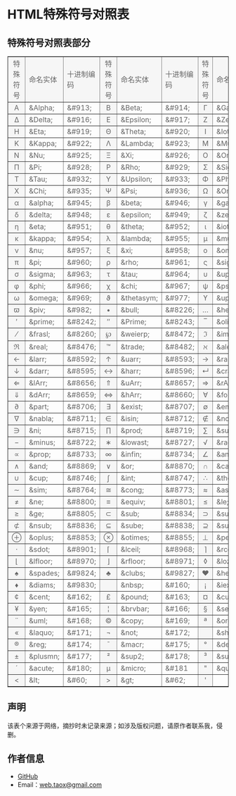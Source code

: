 # HTML特殊符号对照表

## 特殊符号对照表部分

<table style="color: #666666" border="1" cellspacing="1" bordercolordark="#ffffff" cellpadding="2" width="100%" align="center">
<tbody><tr height="26">
<td bgcolor="#f6f6f6" align="center">特殊符号</td>
<td bgcolor="#f6f6f6">命名实体</td>
<td bgcolor="#f6f6f6">十进制编码</td>
<td bgcolor="#f6f6f6" align="center">特殊符号</td>
<td bgcolor="#f6f6f6">命名实体</td>
<td bgcolor="#f6f6f6">十进制编码</td>
<td bgcolor="#f6f6f6" align="center">特殊符号</td>
<td bgcolor="#f6f6f6">命名实体</td>
<td bgcolor="#f6f6f6">十进制编码</td></tr>
<tr>
<td bgcolor="#f6f6f6" align="center">Α</td>
<td>&amp;Alpha;</td>
<td>&amp;#913;</td>
<td bgcolor="#f6f6f6" align="center">Β</td>
<td>&amp;Beta;</td>
<td>&amp;#914;</td>
<td bgcolor="#f6f6f6" align="center">Γ</td>
<td>&amp;Gamma;</td>
<td>&amp;#915;</td></tr>
<tr>
<td bgcolor="#f6f6f6" align="center">Δ</td>
<td>&amp;Delta;</td>
<td>&amp;#916;</td>
<td bgcolor="#f6f6f6" align="center">Ε</td>
<td>&amp;Epsilon;</td>
<td>&amp;#917;</td>
<td bgcolor="#f6f6f6" align="center">Ζ</td>
<td>&amp;Zeta;</td>
<td>&amp;#918;</td></tr>
<tr>
<td bgcolor="#f6f6f6" align="center">Η</td>
<td>&amp;Eta;</td>
<td>&amp;#919;</td>
<td bgcolor="#f6f6f6" align="center">Θ</td>
<td>&amp;Theta;</td>
<td>&amp;#920;</td>
<td bgcolor="#f6f6f6" align="center">Ι</td>
<td>&amp;Iota;</td>
<td>&amp;#921;</td></tr>
<tr>
<td bgcolor="#f6f6f6" align="center">Κ</td>
<td>&amp;Kappa;</td>
<td>&amp;#922;</td>
<td bgcolor="#f6f6f6" align="center">Λ</td>
<td>&amp;Lambda;</td>
<td>&amp;#923;</td>
<td bgcolor="#f6f6f6" align="center">Μ</td>
<td>&amp;Mu;</td>
<td>&amp;#924;</td></tr>
<tr>
<td bgcolor="#f6f6f6" align="center">Ν</td>
<td>&amp;Nu;</td>
<td>&amp;#925;</td>
<td bgcolor="#f6f6f6" align="center">Ξ</td>
<td>&amp;Xi;</td>
<td>&amp;#926;</td>
<td bgcolor="#f6f6f6" align="center">Ο</td>
<td>&amp;Omicron;</td>
<td>&amp;#927;</td></tr>
<tr>
<td bgcolor="#f6f6f6" align="center">Π</td>
<td>&amp;Pi;</td>
<td>&amp;#928;</td>
<td bgcolor="#f6f6f6" align="center">Ρ</td>
<td>&amp;Rho;</td>
<td>&amp;#929;</td>
<td bgcolor="#f6f6f6" align="center">Σ</td>
<td>&amp;Sigma;</td>
<td>&amp;#931;</td></tr>
<tr>
<td bgcolor="#f6f6f6" align="center">Τ</td>
<td>&amp;Tau;</td>
<td>&amp;#932;</td>
<td bgcolor="#f6f6f6" align="center">Υ</td>
<td>&amp;Upsilon;</td>
<td>&amp;#933;</td>
<td bgcolor="#f6f6f6" align="center">Φ</td>
<td>&amp;Phi;</td>
<td>&amp;#934;</td></tr>
<tr>
<td bgcolor="#f6f6f6" align="center">Χ</td>
<td>&amp;Chi;</td>
<td>&amp;#935;</td>
<td bgcolor="#f6f6f6" align="center">Ψ</td>
<td>&amp;Psi;</td>
<td>&amp;#936;</td>
<td bgcolor="#f6f6f6" align="center">Ω</td>
<td>&amp;Omega;</td>
<td>&amp;#937;</td></tr>
<tr>
<td bgcolor="#f6f6f6" align="center">α</td>
<td>&amp;alpha;</td>
<td>&amp;#945;</td>
<td bgcolor="#f6f6f6" align="center">β</td>
<td>&amp;beta;</td>
<td>&amp;#946;</td>
<td bgcolor="#f6f6f6" align="center">γ</td>
<td>&amp;gamma;</td>
<td>&amp;#947;</td></tr>
<tr>
<td bgcolor="#f6f6f6" align="center">δ</td>
<td>&amp;delta;</td>
<td>&amp;#948;</td>
<td bgcolor="#f6f6f6" align="center">ε</td>
<td>&amp;epsilon;</td>
<td>&amp;#949;</td>
<td bgcolor="#f6f6f6" align="center">ζ</td>
<td>&amp;zeta;</td>
<td>&amp;#950;</td></tr>
<tr>
<td bgcolor="#f6f6f6" align="center">η</td>
<td>&amp;eta;</td>
<td>&amp;#951;</td>
<td bgcolor="#f6f6f6" align="center">θ</td>
<td>&amp;theta;</td>
<td>&amp;#952;</td>
<td bgcolor="#f6f6f6" align="center">ι</td>
<td>&amp;iota;</td>
<td>&amp;#953;</td></tr>
<tr>
<td bgcolor="#f6f6f6" align="center">κ</td>
<td>&amp;kappa;</td>
<td>&amp;#954;</td>
<td bgcolor="#f6f6f6" align="center">λ</td>
<td>&amp;lambda;</td>
<td>&amp;#955;</td>
<td bgcolor="#f6f6f6" align="center">μ</td>
<td>&amp;mu;</td>
<td>&amp;#956;</td></tr>
<tr>
<td bgcolor="#f6f6f6" align="center">ν</td>
<td>&amp;nu;</td>
<td>&amp;#957;</td>
<td bgcolor="#f6f6f6" align="center">ξ</td>
<td>&amp;xi;</td>
<td>&amp;#958;</td>
<td bgcolor="#f6f6f6" align="center">ο</td>
<td>&amp;omicron;</td>
<td>&amp;#959;</td></tr>
<tr>
<td bgcolor="#f6f6f6" align="center">π</td>
<td>&amp;pi;</td>
<td>&amp;#960;</td>
<td bgcolor="#f6f6f6" align="center">ρ</td>
<td>&amp;rho;</td>
<td>&amp;#961;</td>
<td bgcolor="#f6f6f6" align="center">ς</td>
<td>&amp;sigmaf;</td>
<td>&amp;#962;</td></tr>
<tr>
<td bgcolor="#f6f6f6" align="center">σ</td>
<td>&amp;sigma;</td>
<td>&amp;#963;</td>
<td bgcolor="#f6f6f6" align="center">τ</td>
<td>&amp;tau;</td>
<td>&amp;#964;</td>
<td bgcolor="#f6f6f6" align="center">υ</td>
<td>&amp;upsilon;</td>
<td>&amp;#965;</td></tr>
<tr>
<td bgcolor="#f6f6f6" align="center">φ</td>
<td>&amp;phi;</td>
<td>&amp;#966;</td>
<td bgcolor="#f6f6f6" align="center">χ</td>
<td>&amp;chi;</td>
<td>&amp;#967;</td>
<td bgcolor="#f6f6f6" align="center">ψ</td>
<td>&amp;psi;</td>
<td>&amp;#968;</td></tr>
<tr>
<td bgcolor="#f6f6f6" align="center">ω</td>
<td>&amp;omega;</td>
<td>&amp;#969;</td>
<td bgcolor="#f6f6f6" align="center">ϑ</td>
<td>&amp;thetasym;</td>
<td>&amp;#977;</td>
<td bgcolor="#f6f6f6" align="center">ϒ</td>
<td>&amp;upsih;</td>
<td>&amp;#978;</td></tr>
<tr>
<td bgcolor="#f6f6f6" align="center">ϖ</td>
<td>&amp;piv;</td>
<td>&amp;#982;</td>
<td bgcolor="#f6f6f6" align="center">•</td>
<td>&amp;bull;</td>
<td>&amp;#8226;</td>
<td bgcolor="#f6f6f6" align="center">…</td>
<td>&amp;hellip;</td>
<td>&amp;#8230;</td></tr>
<tr>
<td bgcolor="#f6f6f6" align="center">′</td>
<td>&amp;prime;</td>
<td>&amp;#8242;</td>
<td bgcolor="#f6f6f6" align="center">″</td>
<td>&amp;Prime;</td>
<td>&amp;#8243;</td>
<td bgcolor="#f6f6f6" align="center">‾</td>
<td>&amp;oline;</td>
<td>&amp;#8254;</td></tr>
<tr>
<td bgcolor="#f6f6f6" align="center">⁄</td>
<td>&amp;frasl;</td>
<td>&amp;#8260;</td>
<td bgcolor="#f6f6f6" align="center">℘</td>
<td>&amp;weierp;</td>
<td>&amp;#8472;</td>
<td bgcolor="#f6f6f6" align="center">ℑ</td>
<td>&amp;image;</td>
<td>&amp;#8465;</td></tr>
<tr>
<td bgcolor="#f6f6f6" align="center">ℜ</td>
<td>&amp;real;</td>
<td>&amp;#8476;</td>
<td bgcolor="#f6f6f6" align="center">™</td>
<td>&amp;trade;</td>
<td>&amp;#8482;</td>
<td bgcolor="#f6f6f6" align="center">ℵ</td>
<td>&amp;alefsym;</td>
<td>&amp;#8501;</td></tr>
<tr>
<td bgcolor="#f6f6f6" align="center">←</td>
<td>&amp;larr;</td>
<td>&amp;#8592;</td>
<td bgcolor="#f6f6f6" align="center">↑</td>
<td>&amp;uarr;</td>
<td>&amp;#8593;</td>
<td bgcolor="#f6f6f6" align="center">→</td>
<td>&amp;rarr;</td>
<td>&amp;#8594;</td></tr>
<tr>
<td bgcolor="#f6f6f6" align="center">↓</td>
<td>&amp;darr;</td>
<td>&amp;#8595;</td>
<td bgcolor="#f6f6f6" align="center">↔</td>
<td>&amp;harr;</td>
<td>&amp;#8596;</td>
<td bgcolor="#f6f6f6" align="center">↵</td>
<td>&amp;crarr;</td>
<td>&amp;#8629;</td></tr>
<tr>
<td bgcolor="#f6f6f6" align="center">⇐</td>
<td>&amp;lArr;</td>
<td>&amp;#8656;</td>
<td bgcolor="#f6f6f6" align="center">⇑</td>
<td>&amp;uArr;</td>
<td>&amp;#8657;</td>
<td bgcolor="#f6f6f6" align="center">⇒</td>
<td>&amp;rArr;</td>
<td>&amp;#8658;</td></tr>
<tr>
<td bgcolor="#f6f6f6" align="center">⇓</td>
<td>&amp;dArr;</td>
<td>&amp;#8659;</td>
<td bgcolor="#f6f6f6" align="center">⇔</td>
<td>&amp;hArr;</td>
<td>&amp;#8660;</td>
<td bgcolor="#f6f6f6" align="center">∀</td>
<td>&amp;forall;</td>
<td>&amp;#8704;</td></tr>
<tr>
<td bgcolor="#f6f6f6" align="center">∂</td>
<td>&amp;part;</td>
<td>&amp;#8706;</td>
<td bgcolor="#f6f6f6" align="center">∃</td>
<td>&amp;exist;</td>
<td>&amp;#8707;</td>
<td bgcolor="#f6f6f6" align="center">∅</td>
<td>&amp;empty;</td>
<td>&amp;#8709;</td></tr>
<tr>
<td bgcolor="#f6f6f6" align="center">∇</td>
<td>&amp;nabla;</td>
<td>&amp;#8711;</td>
<td bgcolor="#f6f6f6" align="center">∈</td>
<td>&amp;isin;</td>
<td>&amp;#8712;</td>
<td bgcolor="#f6f6f6" align="center">∉</td>
<td>&amp;notin;</td>
<td>&amp;#8713;</td></tr>
<tr>
<td bgcolor="#f6f6f6" align="center">∋</td>
<td>&amp;ni;</td>
<td>&amp;#8715;</td>
<td bgcolor="#f6f6f6" align="center">∏</td>
<td>&amp;prod;</td>
<td>&amp;#8719;</td>
<td bgcolor="#f6f6f6" align="center">∑</td>
<td>&amp;sum;</td>
<td>&amp;#8722;</td></tr>
<tr>
<td bgcolor="#f6f6f6" align="center">−</td>
<td>&amp;minus;</td>
<td>&amp;#8722;</td>
<td bgcolor="#f6f6f6" align="center">∗</td>
<td>&amp;lowast;</td>
<td>&amp;#8727;</td>
<td bgcolor="#f6f6f6" align="center">√</td>
<td>&amp;radic;</td>
<td>&amp;#8730;</td></tr>
<tr>
<td bgcolor="#f6f6f6" align="center">∝</td>
<td>&amp;prop;</td>
<td>&amp;#8733;</td>
<td bgcolor="#f6f6f6" align="center">∞</td>
<td>&amp;infin;</td>
<td>&amp;#8734;</td>
<td bgcolor="#f6f6f6" align="center">∠</td>
<td>&amp;ang;</td>
<td>&amp;#8736;</td></tr>
<tr>
<td bgcolor="#f6f6f6" align="center">∧</td>
<td>&amp;and;</td>
<td>&amp;#8869;</td>
<td bgcolor="#f6f6f6" align="center">∨</td>
<td>&amp;or;</td>
<td>&amp;#8870;</td>
<td bgcolor="#f6f6f6" align="center">∩</td>
<td>&amp;cap;</td>
<td>&amp;#8745;</td></tr>
<tr>
<td bgcolor="#f6f6f6" align="center">∪</td>
<td>&amp;cup;</td>
<td>&amp;#8746;</td>
<td bgcolor="#f6f6f6" align="center">∫</td>
<td>&amp;int;</td>
<td>&amp;#8747;</td>
<td bgcolor="#f6f6f6" align="center">∴</td>
<td>&amp;there4;</td>
<td>&amp;#8756;</td></tr>
<tr>
<td bgcolor="#f6f6f6" align="center">∼</td>
<td>&amp;sim;</td>
<td>&amp;#8764;</td>
<td bgcolor="#f6f6f6" align="center">≅</td>
<td>&amp;cong;</td>
<td>&amp;#8773;</td>
<td bgcolor="#f6f6f6" align="center">≈</td>
<td>&amp;asymp;</td>
<td>&amp;#8773;</td></tr>
<tr>
<td bgcolor="#f6f6f6" align="center">≠</td>
<td>&amp;ne;</td>
<td>&amp;#8800;</td>
<td bgcolor="#f6f6f6" align="center">≡</td>
<td>&amp;equiv;</td>
<td>&amp;#8801;</td>
<td bgcolor="#f6f6f6" align="center">≤</td>
<td>&amp;le;</td>
<td>&amp;#8804;</td></tr>
<tr>
<td bgcolor="#f6f6f6" align="center">≥</td>
<td>&amp;ge;</td>
<td>&amp;#8805;</td>
<td bgcolor="#f6f6f6" align="center">⊂</td>
<td>&amp;sub;</td>
<td>&amp;#8834;</td>
<td bgcolor="#f6f6f6" align="center">⊃</td>
<td>&amp;sup;</td>
<td>&amp;#8835;</td></tr>
<tr>
<td bgcolor="#f6f6f6" align="center">⊄</td>
<td>&amp;nsub;</td>
<td>&amp;#8836;</td>
<td bgcolor="#f6f6f6" align="center">⊆</td>
<td>&amp;sube;</td>
<td>&amp;#8838;</td>
<td bgcolor="#f6f6f6" align="center">⊇</td>
<td>&amp;supe;</td>
<td>&amp;#8839;</td></tr>
<tr>
<td bgcolor="#f6f6f6" align="center">⊕</td>
<td>&amp;oplus;</td>
<td>&amp;#8853;</td>
<td bgcolor="#f6f6f6" align="center">⊗</td>
<td>&amp;otimes;</td>
<td>&amp;#8855;</td>
<td bgcolor="#f6f6f6" align="center">⊥</td>
<td>&amp;perp;</td>
<td>&amp;#8869;</td></tr>
<tr>
<td bgcolor="#f6f6f6" align="center">⋅</td>
<td>&amp;sdot;</td>
<td>&amp;#8901;</td>
<td bgcolor="#f6f6f6" align="center">⌈</td>
<td>&amp;lceil;</td>
<td>&amp;#8968;</td>
<td bgcolor="#f6f6f6" align="center">⌉</td>
<td>&amp;rceil;</td>
<td>&amp;#8969;</td></tr>
<tr>
<td bgcolor="#f6f6f6" align="center">⌊</td>
<td>&amp;lfloor;</td>
<td>&amp;#8970;</td>
<td bgcolor="#f6f6f6" align="center">⌋</td>
<td>&amp;rfloor;</td>
<td>&amp;#8971;</td>
<td bgcolor="#f6f6f6" align="center">◊</td>
<td>&amp;loz;</td>
<td>&amp;#9674;</td></tr>
<tr>
<td bgcolor="#f6f6f6" align="center">♠</td>
<td>&amp;spades;</td>
<td>&amp;#9824;</td>
<td bgcolor="#f6f6f6" align="center">♣</td>
<td>&amp;clubs;</td>
<td>&amp;#9827;</td>
<td bgcolor="#f6f6f6" align="center">♥</td>
<td>&amp;hearts;</td>
<td>&amp;#9829;</td></tr>
<tr>
<td bgcolor="#f6f6f6" align="center">♦</td>
<td>&amp;diams;</td>
<td>&amp;#9830;</td>
<td bgcolor="#f6f6f6" align="center">&nbsp;</td>
<td>&amp;nbsp;</td>
<td>&amp;#160;</td>
<td bgcolor="#f6f6f6" align="center">¡</td>
<td>&amp;iexcl;</td>
<td>&amp;#161;</td></tr>
<tr>
<td bgcolor="#f6f6f6" align="center">¢</td>
<td>&amp;cent;</td>
<td>&amp;#162;</td>
<td bgcolor="#f6f6f6" align="center">£</td>
<td>&amp;pound;</td>
<td>&amp;#163;</td>
<td bgcolor="#f6f6f6" align="center">¤</td>
<td>&amp;curren;</td>
<td>&amp;#164;</td></tr>
<tr>
<td bgcolor="#f6f6f6" align="center">¥</td>
<td>&amp;yen;</td>
<td>&amp;#165;</td>
<td bgcolor="#f6f6f6" align="center">¦</td>
<td>&amp;brvbar;</td>
<td>&amp;#166;</td>
<td bgcolor="#f6f6f6" align="center">§</td>
<td>&amp;sect;</td>
<td>&amp;#167;</td></tr>
<tr>
<td bgcolor="#f6f6f6" align="center">¨</td>
<td>&amp;uml;</td>
<td>&amp;#168;</td>
<td bgcolor="#f6f6f6" align="center">©</td>
<td>&amp;copy;</td>
<td>&amp;#169;</td>
<td bgcolor="#f6f6f6" align="center">ª</td>
<td>&amp;ordf;</td>
<td>&amp;#170;</td></tr>
<tr>
<td bgcolor="#f6f6f6" align="center">«</td>
<td>&amp;laquo;</td>
<td>&amp;#171;</td>
<td bgcolor="#f6f6f6" align="center">¬</td>
<td>&amp;not;</td>
<td>&amp;#172;</td>
<td bgcolor="#f6f6f6" align="center">­</td>
<td>&amp;shy;</td>
<td>&amp;#173;</td></tr>
<tr>
<td bgcolor="#f6f6f6" align="center">®</td>
<td>&amp;reg;</td>
<td>&amp;#174;</td>
<td bgcolor="#f6f6f6" align="center">¯</td>
<td>&amp;macr;</td>
<td>&amp;#175;</td>
<td bgcolor="#f6f6f6" align="center">°</td>
<td>&amp;deg;</td>
<td>&amp;#176;</td></tr>
<tr>
<td bgcolor="#f6f6f6" align="center">±</td>
<td>&amp;plusmn;</td>
<td>&amp;#177;</td>
<td bgcolor="#f6f6f6" align="center">²</td>
<td>&amp;sup2;</td>
<td>&amp;#178;</td>
<td bgcolor="#f6f6f6" align="center">³</td>
<td>&amp;sup3;</td>
<td>&amp;#179;</td></tr>
<tr>
<td bgcolor="#f6f6f6" align="center">´</td>
<td>&amp;acute;</td>
<td>&amp;#180;</td>
<td bgcolor="#f6f6f6" align="center">µ</td>
<td>&amp;micro;</td>
<td>&amp;#181</td>
<td bgcolor="#f6f6f6" align="center">"</td>
<td>&amp;quot;</td>
<td>&amp;#34;</td></tr>
<tr>
<td bgcolor="#f6f6f6" align="center">&lt;</td>
<td>&amp;lt;</td>
<td>&amp;#60;</td>
<td bgcolor="#f6f6f6" align="center">&gt;</td>
<td>&amp;gt;</td>
<td>&amp;#62;</td>
<td bgcolor="#f6f6f6" align="center">'</td>
<td>&nbsp;</td>
<td>&amp;#39;</td></tr></tbody></table>

## 声明

该表个来源于网络，摘抄时未记录来源；如涉及版权问题，请原作者联系我，侵删。

## 作者信息

* [GitHub](hppts://github.com/Tao-Quixote)
* Email：web.taox@gmail.com